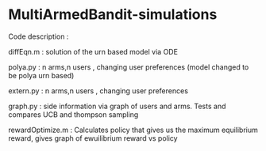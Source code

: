 # MultiArmedBandit-simulations

Code description :
 
 diffEqn.m : solution of the urn based model via ODE
 
 polya.py :  n arms,n users , changing user preferences (model changed to be polya urn based)
 
 extern.py : n arms,n users , changing user preferences 
 
 graph.py : side information via graph of users and arms. Tests and compares UCB and thompson sampling
 
 rewardOptimize.m : Calculates policy that gives us the maximum equilibrium reward, gives graph of ewuilibrium reward vs policy

